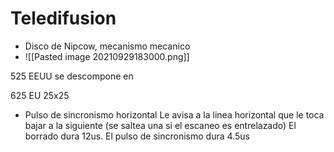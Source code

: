 # Teledifusion
- Disco de Nipcow, mecanismo mecanico
- ![[Pasted image 20210929183000.png]]

525 EEUU 
se descompone en 

625 EU
25x25


- Pulso de sincronismo horizontal
	Le avisa a la linea horizontal que le toca bajar a la siguiente (se saltea una si el escaneo es entrelazado)
El borrado dura 12us.
El pulso de sincronismo dura 4.5us

